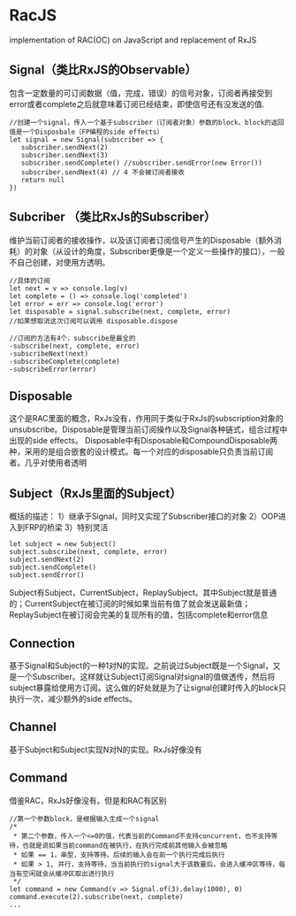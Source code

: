 # RacJS
implementation of RAC(OC) on JavaScript and replacement of RxJS
## Signal（类比RxJS的Observable）
   包含一定数量的可订阅数据（值，完成，错误）的信号对象，订阅者再接受到error或者complete之后就意味着订阅已经结束，即使信号还有没发送的值.
```
//创建一个signal，传入一个基于subscriber（订阅者对象）参数的block，block的返回值是一个Disposbale（FP编程的side effects）
let signal = new Signal(subscriber => {
   subscriber.sendNext(2)
   subscriber.sendNext(3)
   subscriber.sendComplete() //subscriber.sendError(new Error())
   subscriber.sendNext(4) // 4 不会被订阅者接收
   return null 
})
```
## Subcriber （类比RxJs的Subscriber）
   维护当前订阅者的接收操作，以及该订阅者订阅信号产生的Disposable（额外消耗）的对象（从设计的角度，Subscriber更像是一个定义一些操作的接口），一般不自己创建，对使用方透明。
```
//具体的订阅
let next = v => console.log(v)
let complete = () => console.log('completed')
let error = err => console.log('error')
let disposable = signal.subscribe(next, complete, error)
//如果想取消这次订阅可以调用 disposable.dispose

//订阅的方法有4个，subscribe是最全的
-subscribe(next, complete, error)
-subscribeNext(next)
-subscribeComplete(complete)
-subscribeError(error)
``` 
   
## Disposable
  这个是RAC里面的概念，RxJs没有，作用同于类似于RxJs的subscription对象的unsubscribe。Disposable是管理当前订阅操作以及Signal各种链式，组合过程中出现的side effects。
  Disposable中有Disposable和CompoundDisposable两种，采用的是组合嵌套的设计模式。每一个对应的disposable只负责当前订阅者。几乎对使用者透明
## Subject（RxJs里面的Subject）
  概括的描述：
  1）继承于Signal，同时又实现了Subscriber接口的对象
  2）OOP进入到FRP的桥梁
  3）特别灵活
```
let subject = new Subject()
subject.subscribe(next, complete, error)
subject.sendNext(2)
subject.sendComplete()
subject.sendError()
```
  Subject有Subject，CurrentSubject，ReplaySubject。其中Subject就是普通的；CurrentSubject在被订阅的时候如果当前有值了就会发送最新值；ReplaySubject在被订阅会完美的复现所有的值，包括complete和error信息
## Connection
   基于Signal和Subject的一种1对N的实现。之前说过Subject既是一个Signal，又是一个Subscriber。这样就让Subject订阅Signal对signal的值做透传，然后将subject暴露给使用方订阅。这么做的好处就是为了让signal创建时传入的block只执行一次，减少额外的side effects。
   
## Channel
   基于Subject和Subject实现N对N的实现。RxJs好像没有
## Command
借鉴RAC，RxJs好像没有。但是和RAC有区别
```
//第一个参数block，是根据输入生成一个signal
/*
 * 第二个参数，传入一个<=0的值，代表当前的Command不支持concurrent，也不支持等待，也就是说如果当前command在被执行，在执行完成前其他输入会被忽略
 * 如果 == 1，串型，支持等待。后续的输入会在前一个执行完成后执行
 * 如果 > 1, 并行，支持等待，当当前执行的signal大于该数量后，会进入缓冲区等待，每当有空闲就会从缓冲区取出进行执行
 */
let command = new Command(v => Signal.of(3).delay(1000), 0)
command.execute(2).subscribe(next, complete)
...
```
   
  
  
  
